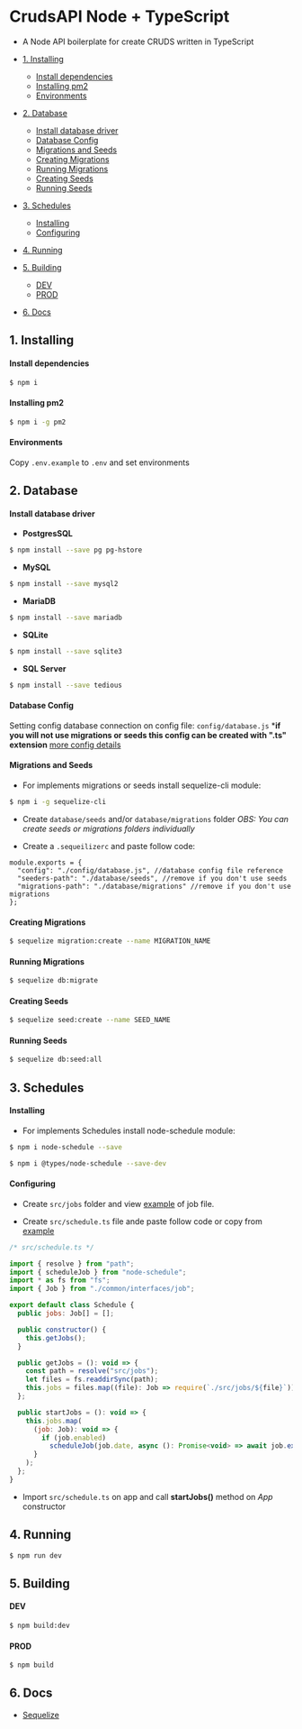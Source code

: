 # CrudsAPI Node + TypeScript
- A Node API boilerplate for create CRUDS written in TypeScript

- [1.  Installing](#1-installing)
  - [Install dependencies](#install-dependencies)
  - [Installing pm2](#installing-pm2)
  - [Environments](#environments)
- [2. Database](#2-database)
  - [Install database driver](#install-database-driver)
  - [Database Config](#database-config)
  - [Migrations and Seeds](#migrations-and-seeds)
  - [Creating Migrations](#creating-migrations)
  - [Running Migrations](#running-migrations)
  - [Creating Seeds](#creating-seeds)
  - [Running Seeds](#running-seeds)
- [3.  Schedules](#3--schedules)
  - [Installing](#installing)
  - [Configuring](#configuring)
- [4. Running](#4-running)
- [5. Building](#5-building)
  - [DEV](#dev)
  - [PROD](#prod)
- [6. Docs](#6-docs)

## 1.  Installing

#### Install dependencies

```bash
$ npm i
```

#### Installing pm2
```bash
$ npm i -g pm2
```

#### Environments

Copy `.env.example` to `.env` and set environments

## 2. Database
#### Install database driver

- **PostgresSQL**
```bash
$ npm install --save pg pg-hstore
```

- **MySQL**
```bash
$ npm install --save mysql2
```

- **MariaDB**
```bash
$ npm install --save mariadb
```

- **SQLite**
```bash
$ npm install --save sqlite3
```

- **SQL Server**
```bash
$ npm install --save tedious
```

#### Database Config
Setting config database connection on config file:  `config/database.js`
***if you will not use migrations or seeds this config  can be created with ".ts" extension**
[more config details](http://docs.sequelizejs.com/manual/getting-started.html)

#### Migrations and Seeds
- For implements migrations or seeds install sequelize-cli module:

```bash
$ npm i -g sequelize-cli
```

- Create `database/seeds` and/or  `database/migrations` folder
*OBS: You can create seeds or migrations folders individually*

- Create a `.sequeilizerc` and paste follow code:

```
module.exports = {
  "config": "./config/database.js", //database config file reference
  "seeders-path": "./database/seeds", //remove if you don't use seeds
  "migrations-path": "./database/migrations" //remove if you don't use migrations
};
```

#### Creating Migrations

```bash
$ sequelize migration:create --name MIGRATION_NAME
```

#### Running Migrations

```bash
$ sequelize db:migrate
```

#### Creating Seeds

```bash
$ sequelize seed:create --name SEED_NAME
```

#### Running Seeds
```bash
$ sequelize db:seed:all
```


## 3.  Schedules
#### Installing
- For implements Schedules install node-schedule module:

```bash
$ npm i node-schedule --save
```

```bash
$ npm i @types/node-schedule --save-dev
```

#### Configuring

- Create `src/jobs` folder and view [example](https://github.com/albinojunior/nodeapi-typescript/blob/master/examples/job.example.ts) of job file.

- Create `src/schedule.ts` file ande paste follow code or copy from [example](https://github.com/albinojunior/nodeapi-typescript/blob/master/examples/schedule.example.ts)

```javascript
/* src/schedule.ts */

import { resolve } from "path";
import { scheduleJob } from "node-schedule";
import * as fs from "fs";
import { Job } from "./common/interfaces/job";

export default class Schedule {
  public jobs: Job[] = [];

  public constructor() {
    this.getJobs();
  }

  public getJobs = (): void => {
    const path = resolve("src/jobs");
    let files = fs.readdirSync(path);
    this.jobs = files.map((file): Job => require(`./src/jobs/${file}`));
  };

  public startJobs = (): void => {
    this.jobs.map(
      (job: Job): void => {
        if (job.enabled)
          scheduleJob(job.date, async (): Promise<void> => await job.execute());
      }
    );
  };
}
```
- Import `src/schedule.ts` on app and call **startJobs()** method on *App* constructor


##  4. Running

```bash
$ npm run dev
```

## 5. Building

#### DEV

```bash
$ npm build:dev
```

#### PROD

```bash
$ npm build
```


## 6. Docs

- [Sequelize](http://docs.sequelizejs.com/)
